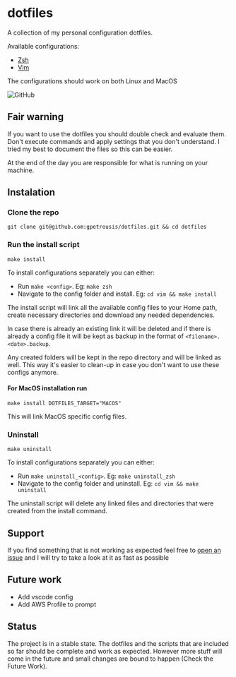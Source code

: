 # dotfiles
A collection of my personal configuration dotfiles.

Available configurations:
- [Zsh](zsh/README.md)
- [Vim](vim/README.md)

The configurations should work on both Linux and MacOS

![GitHub](https://img.shields.io/github/license/gpetrousis/dotfiles.svg)

## Fair warning
If you want to use the dotfiles you should double check and evaluate them. Don't execute commands and apply settings that you don't understand. I tried my best to document the files so this can be easier.

At the end of the day you are responsible for what is running on your machine.

## Instalation
### Clone the repo
`git clone git@github.com:gpetrousis/dotfiles.git && cd dotfiles`

### Run the install script
`make install`

To install configurations separately you can either:
- Run `make <config>`. Eg: `make zsh`
- Navigate to the config folder and install. Eg: `cd vim && make install`

The install script will link all the available config files to your Home path, create necessary directories and download any needed dependencies.

In case there is already an existing link it will be deleted and if there is already a config file it will be kept as backup in the format of `<filename>.<date>.backup`.

Any created folders will be kept in the repo directory and will be linked as well. This way it's easier to clean-up in case you don't want to use these configs anymore.

#### For MacOS installation run
`make install DOTFILES_TARGET="MACOS"`

This will link MacOS specific config files.

### Uninstall
`make uninstall`

To install configurations separately you can either:
- Run `make uninstall_<config>`. Eg: `make uninstall_zsh`
- Navigate to the config folder and uninstall. Eg: `cd vim && make uninstall`

The uninstall script will delete any linked files and directories that were created from the install command.

## Support
If you find something that is not working as expected feel free to [open an issue](https://github.com/gpetrousis/dotfiles/issues) and I will try to take a look at it as fast as possible

## Future work
- Add vscode config
- Add AWS Profile to prompt

## Status
The project is in a stable state.
The dotfiles and the scripts that are included so far should be complete and work as expected.
However more stuff will come in the future and small changes are bound to happen (Check the Future Work).